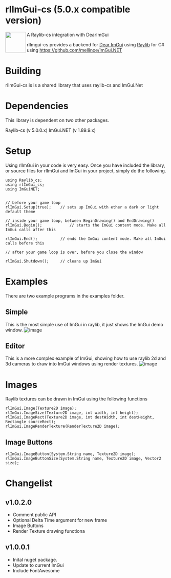 # rlImGui-cs (5.0.x compatible version)
<img align="left" src="https://github.com/raysan5/raylib/raw/master/logo/raylib_logo_animation.gif" width="64">
A Raylib-cs integration with DearImGui

rlImgui-cs provides a backend for [Dear ImGui](https://github.com/ocornut/imgui) using [Raylib](https://www.raylib.com/) for C# using https://github.com/mellinoe/ImGui.NET

# Building
rlImGui-cs is is a shared library that uses raylib-cs and ImGui.Net

# Dependencies
This library is dependent on two other packages.

Raylib-cs (v 5.0.0.x)
ImGui.NET (v 1.89.9.x)

# Setup

Using rlImGui in your code is very easy. Once you have included the library, or source files for rlImGui and ImGui in your project, simply do the following.
```
using Raylib_cs;
using rlImGui_cs;
using ImGuiNET;


// before your game loop
rlImGui.Setup(true);	// sets up ImGui with ether a dark or light default theme

// inside your game loop, between BeginDrawing() and EndDrawing()
rlImGui.Begin();			// starts the ImGui content mode. Make all ImGui calls after this

rlImGui.End();			// ends the ImGui content mode. Make all ImGui calls before this

// after your game loop is over, before you close the window

rlImGui.Shutdown();		// cleans up ImGui
```

# Examples
There are two example programs in the examples folder.

## Simple
This is the most simple use of ImGui in raylib, it just shows the ImGui demo window.
![image](https://user-images.githubusercontent.com/322174/136596910-da1b60ae-4a39-48f0-ae84-f568bc396870.png)


## Editor
This is a more complex example of ImGui, showing how to use raylib 2d and 3d cameras to draw into ImGui windows using render textures.
![image](https://user-images.githubusercontent.com/322174/136596949-033ffe0a-2476-4030-988a-5bf5b6e2ade7.png)


# Images
Raylib textures can be drawn in ImGui using the following functions
```
rlImGui.Image(Texture2D image);
rlImGui.ImageSize(Texture2D image, int width, int height);
rlImGui.ImageRect(Texture2D image, int destWidth, int destHeight, Rectangle sourceRect);
rlImGui.ImageRenderTexture(RenderTexture2D image);
```
## Image Buttons
```
rlImGui.ImageButton(System.String name, Texture2D image);
rlImGui.ImageButtonSize(System.String name, Texture2D image, Vector2 size);
```

# Changelist

## v1.0.2.0
* Comment public API
* Optional Delta Time argument for new frame
* Image Buttons
* Render Texture drawing functiona

## v1.0.0.1
* Inital nuget package.
* Update to current ImGui
* Include FontAwesome

